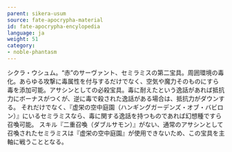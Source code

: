 ```yaml
---
parent: sikera-usum
source: fate-apocrypha-material
id: fate-apocrypha-encylopedia
language: ja
weight: 51
category:
- noble-phantasm
---
```


シクラ・ウシュム。“赤”のサーヴァント、セミラミスの第二宝具。周囲環境の毒化。あらゆる攻撃に毒属性を付与するだけでなく、空気や魔力そのものにすら毒を添加可能。アサシンとしての必殺宝具。毒に耐えたという逸話があれば抵抗力にボーナスがつくが、逆に毒で殺された逸話がある場合は、抵抗力がダウンする。
それだけでなく、『虚栄の空中庭園（ハンギングガーデンズ・オブ・バビロン）』にいるセミラミスなら、毒に関する逸話を持つものであれば幻想種ですら召喚可能。
スキル『二重召喚（ダブルサモン）』がない、通常のアサシンとして召喚されたセミラミスは『虚栄の空中庭園』が使用できないため、この宝具を主軸に戦うこととなる。
